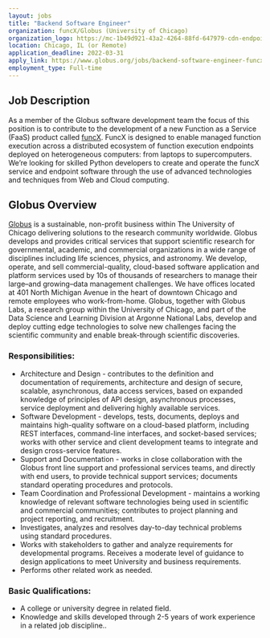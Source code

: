 ```yaml
---
layout: jobs
title: "Backend Software Engineer"
organization: funcX/Globus (University of Chicago)
organization_logo: https://mc-1b49d921-43a2-4264-88fd-647979-cdn-endpoint.azureedge.net/-/jssmedia/images/logo-background.svg
location: Chicago, IL (or Remote)
application_deadline: 2022-03-31
apply_link: https://www.globus.org/jobs/backend-software-engineer-funcx
employment_type: Full-time
---
```



## Job Description

As a member of the Globus software development team the focus of this position is to contribute to the development of a new Function as a Service (FaaS) product called [funcX](www.funcx.org). FuncX is designed to enable managed function execution across a distributed ecosystem of function execution endpoints deployed on heterogeneous computers: from laptops to supercomputers. We’re looking for skilled Python developers to create and operate the funcX service and endpoint software through the use of advanced technologies and techniques from Web and Cloud computing.

## Globus Overview

[Globus](www.globus.org) is a sustainable, non-profit business within The University of Chicago delivering solutions to the research community worldwide. Globus develops and provides critical services that support scientific research for governmental, academic, and commercial organizations in a wide range of disciplines including life sciences, physics, and astronomy.  We develop, operate, and sell commercial-quality, cloud-based software application and platform services used by 10s of thousands of researchers to manage their large–and growing–data management challenges. We have offices located at 401 North Michigan Avenue in the heart of downtown Chicago and remote employees who work-from-home.  Globus, together with Globus Labs, a research group within the University of Chicago, and part of the Data Science and Learning Division at Argonne National Labs, develop and deploy cutting edge technologies to solve new challenges facing the scientific community and enable break-through scientific discoveries.

### Responsibilities: 

- Architecture and Design - contributes to the definition and documentation of requirements, architecture and design of secure, scalable, asynchronous, data access services, based on expanded knowledge of principles of API design, asynchronous processes, service deployment and delivering highly available services. 
- Software Development - develops, tests, documents, deploys and maintains high-quality software on a cloud-based platform, including REST interfaces, command-line interfaces, and socket-based services; works with other service and client development teams to integrate and design cross-service features.
- Support and Documentation - works in close collaboration with the Globus front line support and professional services teams, and directly with end users, to provide technical support services; documents standard operating procedures and protocols.
- Team Coordination and Professional Development - maintains a working knowledge of relevant software technologies being used in scientific and commercial communities; contributes to  project planning and project reporting, and recruitment.
- Investigates, analyzes and resolves day-to-day technical problems using standard procedures. 
- Works with stakeholders to gather and analyze requirements for developmental programs. Receives a moderate level of guidance to design applications to meet University and business requirements.
- Performs other related work as needed.
 
### Basic Qualifications:

- A college or university degree in related field.
- Knowledge and skills developed through 2-5 years of work experience in a related job discipline..
